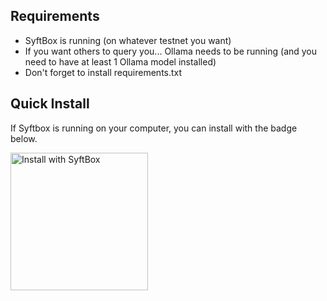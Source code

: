 ## Requirements
- SyftBox is running (on whatever testnet you want)
- If you want others to query you... Ollama needs to be running (and you need to have at least 1 Ollama model installed)
- Don't forget to install requirements.txt


## Quick Install

If Syftbox is running on your computer, you can install with the badge below.

<div align="left">
  <a href="https://syftbox.openmined.org/datasites/liamtrask@gmail.com/app_installer.html?redirect=https://github.com/OpenMined/model-remote&source=https://github.com/OpenMined/model-remote" target="_blank">
    <img src="https://img.shields.io/badge/Install%20with-SyftBox-blue?style=for-the-badge&logo=data:image/png;base64,iVBORw0KGgoAAAANSUhEUgAAABAAAAAQCAYAAAAf8/9hAAAACXBIWXMAAAsTAAALEwEAmpwYAAAAAXNSR0IArs4c6QAAAARnQU1BAACxjwv8YQUAAADTSURBVHgBrVLBDYMwDLRDJ2AG2IAyQjdgg3YDGIFu0BHoBnQDmKAjdATcWbEihCSA+tKT4sTn2I4TGWOUc+4GYIcrbn7JWnvHCJSUshJC3LTPWkKrbYR6EKkC0zQZKSVexRxEogTv/ehDSBcW0ogSQA9t/hsG/raIHq+QyS4JyNNPWFGCS4zTOI5L5mgljPNWQs4TvMbYaCHPQopfbSUcPaEUEmvCvBfH0FTlzBqpUxoopTK4LRby6kuMW6WU6vcR+qJnrbUPz/Md3PuMvlCN0WcTZiS8AZcXxhY8Y0v/AAAAAElFTkSuQmCC" alt="Install with SyftBox" width="220">
  </a>
</div>